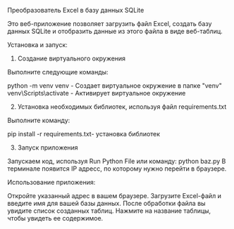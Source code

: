 Преобразователь Excel в базу данных SQLite

Это веб-приложение позволяет загрузить файл Excel, создать базу данных SQLite и отобразить данные из этого файла в виде веб-таблиц.

Установка и запуск:

1. Создание виртуального окружения 

Выполните следующие команды:

python -m venv venv  - Создает виртуальное окружение в папке "venv"
venv\Scripts\activate  - Активирует виртуальное окружение 

2. Установка необходимых библиотек, используя файл requirements.txt

Выполните команду:

pip install -r requirements.txt- установка библиотек

3. Запуск приложения

Запускаем код, используя Run Python File или команду: python baz.py
В терминале появится IP адресс, по которому нужно перейти в браузере.

Использование приложения:

Откройте указанный адрес в вашем браузере. Загрузите Excel-файл и введите имя для вашей базы данных. 
После обработки файла вы увидите список созданных таблиц. Нажмите на название таблицы, чтобы увидеть ее содержимое.

